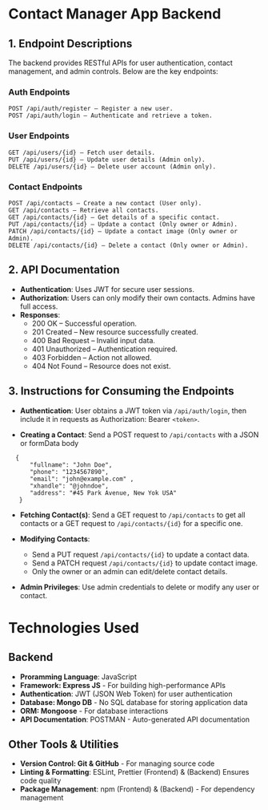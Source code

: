 # Contact Manager App Backend

## 1. Endpoint Descriptions

The backend provides RESTful APIs for user authentication, contact management, and admin controls. Below are the key endpoints:

### **Auth Endpoints**

```http
POST /api/auth/register – Register a new user.
POST /api/auth/login – Authenticate and retrieve a token.
```

### **User Endpoints**

```http
GET /api/users/{id} – Fetch user details.
PUT /api/users/{id} – Update user details (Admin only).
DELETE /api/users/{id} – Delete user account (Admin only).
```

### **Contact Endpoints**

```http
POST /api/contacts – Create a new contact (User only).
GET /api/contacts – Retrieve all contacts.
GET /api/contacts/{id} – Get details of a specific contact.
PUT /api/contacts/{id} – Update a contact (Only owner or Admin).
PATCH /api/contacts/{id} – Update a contact image (Only owner or Admin).
DELETE /api/contacts/{id} – Delete a contact (Only owner or Admin).
```

## 2. API Documentation

- **Authentication**: Uses JWT for secure user sessions.
- **Authorization**: Users can only modify their own contacts. Admins have full
  access.
- **Responses**:
  - 200 OK – Successful operation.
  - 201 Created – New resource successfully created.
  - 400 Bad Request – Invalid input data.
  - 401 Unauthorized – Authentication required.
  - 403 Forbidden – Action not allowed.
  - 404 Not Found – Resource does not exist.

## 3. Instructions for Consuming the Endpoints

- **Authentication**: User obtains a JWT token via `/api/auth/login`, then
  include it in requests as Authorization: Bearer `<token>`.

- **Creating a Contact**: Send a POST request to `/api/contacts` with a JSON or formData body

```
  {
      "fullname": "John Doe",
      "phone": "1234567890",
      "email": "john@example.com" ,
      "xhandle": "@johndoe",
      "address": "#45 Park Avenue, New Yok USA"
   }
```

- **Fetching Contact(s)**: Send a GET request to `/api/contacts` to get all
  contacts or a GET request to `/api/contacts/{id}` for a specific one.

- **Modifying Contacts**:

  - Send a PUT request `/api/contacts/{id}` to update a contact data.
  - Send a PATCH request `/api/contacts/{id}` to update contact image.
  - Only the owner or an admin can edit/delete contact details.

- **Admin Privileges**: Use admin credentials to delete or modify any user or contact.

# Technologies Used

## Backend

- **Proramming Language**: JavaScript
- **Framework: Express JS** - For building high-performance APIs
- **Authentication**: JWT (JSON Web Token) for user authentication
- **Database: Mongo DB** - No SQL database for storing application data
- **ORM: Mongoose** - For database interactions
- **API Documentation**: POSTMAN - Auto-generated API documentation

## Other Tools & Utilities

- **Version Control: Git & GitHub** - For managing source code
- **Linting & Formatting**: ESLint, Prettier (Frontend) & (Backend) Ensures
  code quality
- **Package Management**: npm (Frontend) & (Backend) - For dependency
  management